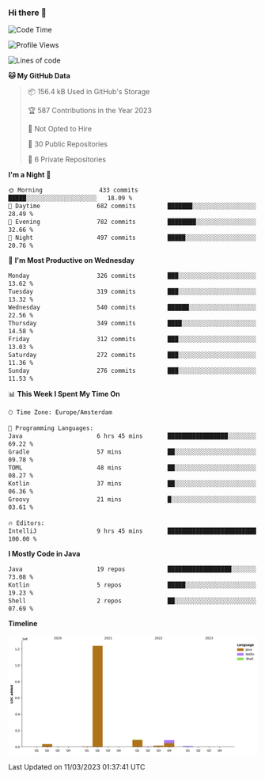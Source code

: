 ### Hi there 👋


<!--START_SECTION:waka-->
![Code Time](http://img.shields.io/badge/Code%20Time-3%2C055%20hrs%2032%20mins-blue)

![Profile Views](http://img.shields.io/badge/Profile%20Views-0-blue)

![Lines of code](https://img.shields.io/badge/From%20Hello%20World%20I%27ve%20Written-1.5%20million%20lines%20of%20code-blue)

**🐱 My GitHub Data** 

> 📦 156.4 kB Used in GitHub's Storage 
 > 
> 🏆 587 Contributions in the Year 2023
 > 
> 🚫 Not Opted to Hire
 > 
> 📜 30 Public Repositories 
 > 
> 🔑 6 Private Repositories 
 > 
**I'm a Night 🦉** 

```text
🌞 Morning                433 commits         █████░░░░░░░░░░░░░░░░░░░░   18.09 % 
🌆 Daytime                682 commits         ███████░░░░░░░░░░░░░░░░░░   28.49 % 
🌃 Evening                782 commits         ████████░░░░░░░░░░░░░░░░░   32.66 % 
🌙 Night                  497 commits         █████░░░░░░░░░░░░░░░░░░░░   20.76 % 
```
📅 **I'm Most Productive on Wednesday** 

```text
Monday                   326 commits         ███░░░░░░░░░░░░░░░░░░░░░░   13.62 % 
Tuesday                  319 commits         ███░░░░░░░░░░░░░░░░░░░░░░   13.32 % 
Wednesday                540 commits         ██████░░░░░░░░░░░░░░░░░░░   22.56 % 
Thursday                 349 commits         ████░░░░░░░░░░░░░░░░░░░░░   14.58 % 
Friday                   312 commits         ███░░░░░░░░░░░░░░░░░░░░░░   13.03 % 
Saturday                 272 commits         ███░░░░░░░░░░░░░░░░░░░░░░   11.36 % 
Sunday                   276 commits         ███░░░░░░░░░░░░░░░░░░░░░░   11.53 % 
```


📊 **This Week I Spent My Time On** 

```text
🕑︎ Time Zone: Europe/Amsterdam

💬 Programming Languages: 
Java                     6 hrs 45 mins       █████████████████░░░░░░░░   69.22 % 
Gradle                   57 mins             ██░░░░░░░░░░░░░░░░░░░░░░░   09.78 % 
TOML                     48 mins             ██░░░░░░░░░░░░░░░░░░░░░░░   08.27 % 
Kotlin                   37 mins             ██░░░░░░░░░░░░░░░░░░░░░░░   06.36 % 
Groovy                   21 mins             █░░░░░░░░░░░░░░░░░░░░░░░░   03.61 % 

🔥 Editors: 
IntelliJ                 9 hrs 45 mins       █████████████████████████   100.00 % 
```

**I Mostly Code in Java** 

```text
Java                     19 repos            ██████████████████░░░░░░░   73.08 % 
Kotlin                   5 repos             █████░░░░░░░░░░░░░░░░░░░░   19.23 % 
Shell                    2 repos             ██░░░░░░░░░░░░░░░░░░░░░░░   07.69 % 
```



**Timeline**

![Lines of Code chart](https://raw.githubusercontent.com/powercasgamer/powercasgamer/master/assets/bar_graph.png)


 Last Updated on 11/03/2023 01:37:41 UTC
<!--END_SECTION:waka-->
